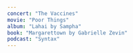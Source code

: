 ```yaml
---
concert: "The Vaccines"
movie: "Poor Things"
album: "Lahai by Sampha"
book: "Margarettown by Gabrielle Zevin"
podcast: "Syntax"
---
```


